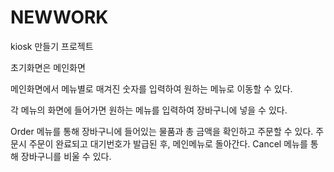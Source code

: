 # NEWWORK

kiosk 만들기 프로젝트

초기화면은 메인화면

메인화면에서 메뉴별로 매겨진 숫자를 입력하여 원하는 메뉴로 이동할 수 있다.

각 메뉴의 화면에 들어가면 원하는 메뉴를 입력하여 장바구니에 넣을 수 있다.

Order 메뉴를 통해 장바구니에 들어있는 물품과 총 금액을 확인하고 주문할 수 있다.
주문시 주문이 완료되고 대기번호가 발급된 후, 메인메뉴로 돌아간다.
Cancel 메뉴를 통해 장바구니를 비울 수 있다.
